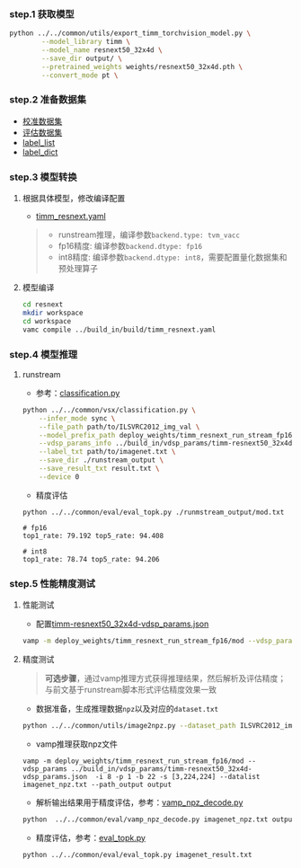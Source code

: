 ### step.1 获取模型
```bash
python ../../common/utils/export_timm_torchvision_model.py \
        --model_library timm \
        --model_name resnext50_32x4d \
        --save_dir output/ \
        --pretrained_weights weights/resnext50_32x4d.pth \
        --convert_mode pt \
```

### step.2 准备数据集
- [校准数据集](https://image-net.org/challenges/LSVRC/2012/index.php)
- [评估数据集](https://image-net.org/challenges/LSVRC/2012/index.php)
- [label_list](../../common/label/imagenet.txt)
- [label_dict](../../common/label/imagenet1000_clsid_to_human.txt)

### step.3 模型转换
1. 根据具体模型，修改编译配置
    - [timm_resnext.yaml](../build_in/build/timm_resnext.yaml)
    
    > - runstream推理，编译参数`backend.type: tvm_vacc`
    > - fp16精度: 编译参数`backend.dtype: fp16`
    > - int8精度: 编译参数`backend.dtype: int8`，需要配置量化数据集和预处理算子

2. 模型编译

    ```bash
    cd resnext
    mkdir workspace
    cd workspace
    vamc compile ../build_in/build/timm_resnext.yaml
    ```

### step.4 模型推理
1. runstream
    - 参考：[classification.py](../../common/vsx/classification.py)
    ```bash
    python ../../common/vsx/classification.py \
        --infer_mode sync \
        --file_path path/to/ILSVRC2012_img_val \
        --model_prefix_path deploy_weights/timm_resnext_run_stream_fp16/mod \
        --vdsp_params_info ../build_in/vdsp_params/timm-resnext50_32x4d-vdsp_params.json \
        --label_txt path/to/imagenet.txt \
        --save_dir ./runstream_output \
        --save_result_txt result.txt \
        --device 0
    ```

    - 精度评估
    ```
    python ../../common/eval/eval_topk.py ./runmstream_output/mod.txt
    ```

    ```
    # fp16
    top1_rate: 79.192 top5_rate: 94.408

    # int8
    top1_rate: 78.74 top5_rate: 94.206

    ```

### step.5 性能精度测试
1. 性能测试
    - 配置[timm-resnext50_32x4d-vdsp_params.json](../build_in/vdsp_params/timm-resnext50_32x4d-vdsp_params.json)
    ```bash
    vamp -m deploy_weights/timm_resnext_run_stream_fp16/mod --vdsp_params ../build_in/vdsp_params/timm-resnext50_32x4d-vdsp_params.json  -i 8 -p 1 -b 2 -s [3,224,224]
    ```

2. 精度测试
    > **可选步骤**，通过vamp推理方式获得推理结果，然后解析及评估精度；与前文基于runstream脚本形式评估精度效果一致
    
    - 数据准备，生成推理数据`npz`以及对应的`dataset.txt`
    ```bash
    python ../../common/utils/image2npz.py --dataset_path ILSVRC2012_img_val --target_path  input_npz  --text_path imagenet_npz.txt
    ```

    - vamp推理获取npz文件
    ```
    vamp -m deploy_weights/timm_resnext_run_stream_fp16/mod --vdsp_params ../build_in/vdsp_params/timm-resnext50_32x4d-vdsp_params.json  -i 8 -p 1 -b 22 -s [3,224,224] --datalist imagenet_npz.txt --path_output output
    ```

    - 解析输出结果用于精度评估，参考：[vamp_npz_decode.py](../../common/eval/vamp_npz_decode.py)
    ```bash
    python  ../../common/eval/vamp_npz_decode.py imagenet_npz.txt output imagenet_result.txt imagenet.txt
    ```
    
    - 精度评估，参考：[eval_topk.py](../../common/eval/eval_topk.py)
    ```bash
    python ../../common/eval/eval_topk.py imagenet_result.txt
    ```
